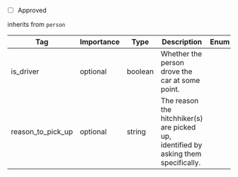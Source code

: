 - [ ] Approved


inherits from `person`

| Tag                         | Importance   | Type     | Description                                                                                   | Enum | Example |
|-----------------------------|--------------|----------|-----------------------------------------------------------------------------------------------|------|---------|
| is_driver                   | optional  | boolean  | Whether the person drove the car at some point.                                               |      |         |
| reason_to_pick_up | optional  | string   | The reason the hitchhiker(s) are picked up, identified by asking them specifically.|      |         |
